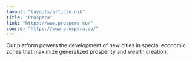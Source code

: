 ```yaml
---
layout: "layouts/article.njk"
title: "Prospera"
link: "https://www.prospera.co/"
source: "https://www.prospera.co/"
---
```


Our platform powers the development of new cities in special economic zones that maximize generalized prosperity and wealth creation.